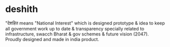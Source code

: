 # deshith
"देशहित means "National Interest" which is designed prototype &amp; idea to keep all government work up to date &amp; transparency specially related to infrastructure, swacch Bharat &amp; gov schemes &amp; future vision (2047). Proudly designed and made in india product.
